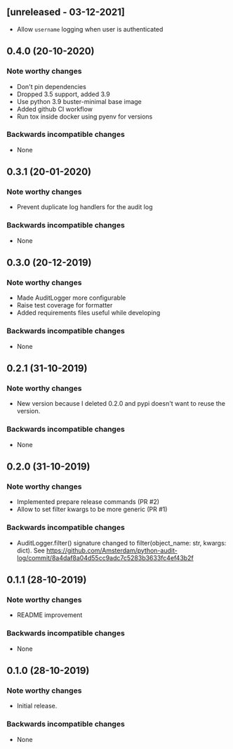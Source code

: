 
## [unreleased - 03-12-2021]
- Allow `username` logging when user is authenticated

## 0.4.0 (20-10-2020)

### Note worthy changes
- Don't pin dependencies
- Dropped 3.5 support, added 3.9
- Use python 3.9 buster-minimal base image
- Added github CI workflow
- Run tox inside docker using pyenv for versions

### Backwards incompatible changes
- None


## 0.3.1 (20-01-2020)

### Note worthy changes
- Prevent duplicate log handlers for the audit log

### Backwards incompatible changes
- None


## 0.3.0 (20-12-2019)

### Note worthy changes
- Made AuditLogger more configurable
- Raise test coverage for formatter
- Added requirements files useful while developing

### Backwards incompatible changes
- None


## 0.2.1 (31-10-2019)

### Note worthy changes
- New version because I deleted 0.2.0 and pypi doesn't want to reuse the version.

### Backwards incompatible changes
- None


## 0.2.0 (31-10-2019)

### Note worthy changes
- Implemented prepare release commands (PR #2)
- Allow to set filter kwargs to be more generic (PR #1)

### Backwards incompatible changes
- AuditLogger.filter() signature changed to filter(object_name: str, kwargs: dict). 
See https://github.com/Amsterdam/python-audit-log/commit/8a4daf8a04d55cc9adc7c5283b3633fc4ef43b2f


## 0.1.1 (28-10-2019)

### Note worthy changes
- README improvement

### Backwards incompatible changes
- None 


## 0.1.0 (28-10-2019)

### Note worthy changes
- Initial release.

### Backwards incompatible changes
- None 
